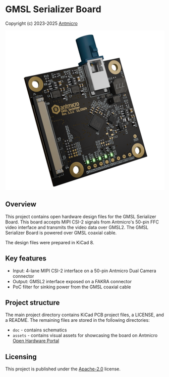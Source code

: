 # GMSL Serializer Board

Copyright (c) 2023-2025 [Antmicro](https://www.antmicro.com)

![](assets/previews/leftT.png)

## Overview

This project contains open hardware design files for the GMSL Serializer Board.
This board accepts MIPI CSI-2 signals from Antmicro's 50-pin FFC video interface and transmits the video data over GMSL2.
The GMSL Serializer Board is powered over GMSL coaxial cable.

The design files were prepared in KiCad 8.

## Key features

* Input: 4-lane MIPI CSI-2 interface on a 50-pin Antmicro Dual Camera connector
* Output: GMSL2 interface exposed on a FAKRA connector
* PoC filter for sinking power from the GMSL coaxial cable

## Project structure

The main project directory contains KiCad PCB project files, a LICENSE, and a README.
The remaining files are stored in the following directories:

* `doc` - contains schematics
* `assets` - contains visual assets for showcasing the board on Antmicro [Open Hardware Portal](https://openhardware.antmicro.com)

## Licensing

This project is published under the [Apache-2.0](LICENSE) license.

